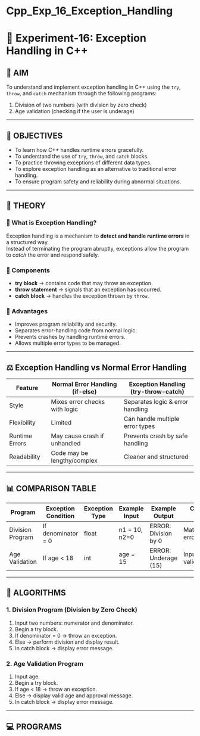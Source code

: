# Cpp_Exp_16_Exception_Handling
# 🚀 Experiment-16: Exception Handling in C++

## 📌 AIM
To understand and implement exception handling in C++ using the `try`, `throw`, and `catch` mechanism through the following programs:
1. Division of two numbers (with division by zero check)  
2. Age validation (checking if the user is underage)  

---

## 🎯 OBJECTIVES
- To learn how C++ handles runtime errors gracefully.  
- To understand the use of `try`, `throw`, and `catch` blocks.  
- To practice throwing exceptions of different data types.  
- To explore exception handling as an alternative to traditional error handling.  
- To ensure program safety and reliability during abnormal situations.  

---

## 📖 THEORY

### 🔹 What is Exception Handling?
Exception handling is a mechanism to **detect and handle runtime errors** in a structured way.  
Instead of terminating the program abruptly, exceptions allow the program to *catch* the error and respond safely.  

### 🔹 Components
- **try block** → contains code that may throw an exception.  
- **throw statement** → signals that an exception has occurred.  
- **catch block** → handles the exception thrown by `throw`.  

### 🔹 Advantages
- Improves program reliability and security.  
- Separates error-handling code from normal logic.  
- Prevents crashes by handling runtime errors.  
- Allows multiple error types to be managed.  

---

## ⚖️ Exception Handling vs Normal Error Handling

| Feature             | Normal Error Handling (if-else) | Exception Handling (try-throw-catch) |
|---------------------|--------------------------------|--------------------------------------|
| Style               | Mixes error checks with logic  | Separates logic & error handling     |
| Flexibility         | Limited                        | Can handle multiple error types      |
| Runtime Errors      | May cause crash if unhandled   | Prevents crash by safe handling      |
| Readability         | Code may be lengthy/complex    | Cleaner and structured               |

---

## 📊 COMPARISON TABLE

| Program          | Exception Condition | Exception Type | Example Input  | Example Output            | Concept Focus             |
|------------------|---------------------|----------------|----------------|---------------------------|---------------------------|
| Division Program | If denominator = 0  | float          | n1 = 10, n2=0  | ERROR: Division by 0      | Mathematical error check  |
| Age Validation   | If age < 18         | int            | age = 15       | ERROR: Underage (15)      | Input validation          |

---

## 🧮 ALGORITHMS

### 1. Division Program (Division by Zero Check)
1. Input two numbers: numerator and denominator.  
2. Begin a try block.  
3. If denominator = 0 → throw an exception.  
4. Else → perform division and display result.  
5. In catch block → display error message.  

### 2. Age Validation Program
1. Input age.  
2. Begin a try block.  
3. If age < 18 → throw an exception.  
4. Else → display valid age and approval message.  
5. In catch block → display error message.  

---

## 💻 PROGRAMS
